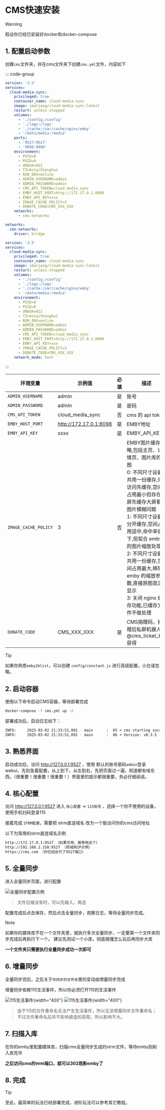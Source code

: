 # CMS快速安装

> [!WARNING]
> 假设你已经已安装好docker和docker-compose

## 1. 配置启动参数

创建`cms`文件夹，并在cms文件夹下创建`cms.yml`文件，内容如下


::: code-group

```yaml [bridge网络模式]
version: '3.5'
services:
  cloud-media-sync:
    privileged: true
    container_name: cloud-media-sync
    image: imaliang/cloud-media-sync:latest
    restart: unless-stopped
    volumes:
      - './config:/config'
      - './logs:/logs'
      - './cache:/var/cache/nginx/emby'
      - '/data/media:/media'
    ports:
      - '9527:9527'
      - '9096:9096'
    environment:
      - PUID=0
      - PGID=0
      - UMASK=022
      - TZ=Asia/Shanghai
      - RUN_ENV=online
      - ADMIN_USERNAME=admin
      - ADMIN_PASSWORD=admin
      - CMS_API_TOKEN=cloud_media_sync
      - EMBY_HOST_PORT=http://172.17.0.1:8096
      - EMBY_API_KEY=xxx
      - IMAGE_CACHE_POLICY=3
      - DONATE_CODE=CMS_XXX_XXX
    networks:
      - cms-networks

networks:
  cms-networks:
    driver: bridge
```

```yaml [host网络模式]
version: '3.5'
services:
  cloud-media-sync:
    privileged: true
    container_name: cloud-media-sync
    image: imaliang/cloud-media-sync:latest
    restart: unless-stopped
    volumes:
      - './config:/config'
      - './logs:/logs'
      - './cache:/var/cache/nginx/emby'
      - '/data/media:/media'
    environment:
      - PUID=0
      - PGID=0
      - UMASK=022
      - TZ=Asia/Shanghai
      - RUN_ENV=online
      - ADMIN_USERNAME=admin
      - ADMIN_PASSWORD=admin
      - CMS_API_TOKEN=cloud_media_sync
      - EMBY_HOST_PORT=http://172.17.0.1:8096
      - EMBY_API_KEY=xxx
      - IMAGE_CACHE_POLICY=3
      - DONATE_CODE=CMS_XXX_XXX
    network_mode: host
```

:::

| 环境变量                 | 示例值                    | 必填 | 描述                                                                                                                                                                                                                  |
|----------------------|------------------------|------|---------------------------------------------------------------------------------------------------------------------------------------------------------------------------------------------------------------------|
| `ADMIN_USERNAME`     | admin                  | 是    | 账号                                                                                                                                                                                                                  |
| `ADMIN_PASSWORD`     | admin                  | 是    | 密码                                                                                                                                                                                                                  |
| `CMS_API_TOKEN`      | cloud_media_sync       | 否    | cms 的 api token                                                                                                                                                                                                     |
| `EMBY_HOST_PORT`     | http://172.17.0.1:8096 | 是    | EMBY地址                                                                                                                                                                                                              |
| `EMBY_API_KEY`       | xxxx                   | 是    | EMBY_API_KEY                                                                                                                                                                                                        |
| `IMAGE_CACHE_POLICY` | 3                      | 否    | EMBY图片缓存策略,包括主页、详情页、图片库的原图  <br> 0: 不同尺寸设备共用一份缓存,先访问先缓存,空间占用最小但存在小屏先缓存大屏看的图片模糊问题 <br>1: 不同尺寸设备分开缓存,空间占用适中,命中率低下,但契合 emby 的图片缩放处理 <br> 2: 不同尺寸设备共用一份缓存,空间占用最大,移除 emby 的缩放参数,直接原图高清显示 <br> 3: 关闭 nginx 缓存功能,已缓存文件不做处理 |
| `DONATE_CODE` | CMS_XXX_XXX                      | 是    | CMS捐赠码，捐赠后私聊机器人 @cms_ticket_bot 获得 |

> [!TIP]
> 如果你熟悉`emby2Alist`，可以创建 `config/constant.js` 进行高级配置，小白请忽略。

## 2. 启动容器

使用以下命令启动CMS容器，等待部署完成

```sh
docker-compose -f cms.yml up -d
```
部署成功后，启动日志如下：
```sh
INFO:     2025-03-02 21:33:51,091 - main      :  85 ➜ cms starting success...
INFO:     2025-03-02 21:33:51,091 - main      :  86 ➜ Version: v0.3.5 - PRO
```

## 3. 熟悉界面

启动成功后，访问 http://127.0.0.1:9527 ，使用 默认的账号密码`admin`登录webui，先别急着配置，从上到下，从左到右，先把页面过一遍，知道都有啥东西。（很重要！很重要！很重要！）界面里的提示都很重要，务必仔细阅读。

## 4. 核心配置

访问 http://127.0.0.1:9527 进入 `核心配置` -> `115账号` ，选择一个你不使用的设备，使用手机扫码登录115

接着完成 `STRM配置`，需要把 strm直连域名 改为一个能访问你的cms访问地址

以下为常用的strm直连域名示例

```sh
http://172.17.0.1:9527 （如果可用，推荐用这个）
http://192.168.2.158:9527 （局域网IP示例）
https://cms.com （你已经反代了9527端口）
```


## 5. 全量同步

进入全量同步页面，进行配置

![全量同步配置示例](/install/full-sync.png)

> 文件后缀没有时，可以先输入，再选

配置完成后点击保存，然后点击全量同步，观察日志，等待全量同步完成。

> [!NOTE]
> 如果你的媒体库不在一个文件夹里，就执行多次全量同步，一定要第一个文件夹同步完成后再执行下一个。
> 建议先测试一个小库，彻底搞懂怎么玩后再同步大库

**一个文件夹只需要执行全量同步成功一次即可**


## 6. 增量同步

全量同步完后，之后关于`你同步的文件夹`里的变动由增量同步完成

增量同步依赖115生活事件，所以你必须打开115的生活事件

![115生活事件](/install/lift-1.png){width="400"}
![115生活事件](/install/lift-2.png){width="400"}

> 由于115的文件重命名无法产生生活事件，所以无法增量同步文件重命名；不过文件重命名后并不影响直连的获取，所以影响不大。

## 7. 扫描入库

在你的emby里配置媒体库，扫描cms全量同步生成的strm文件，等待emby刮削入库完毕

**之后访问cms的`9096`端口，就可以302观影emby了**

## 8. 完成

> [!TIP]
> 至此，最简单的玩法已经部署完成，进阶玩法可以参考其它教程。